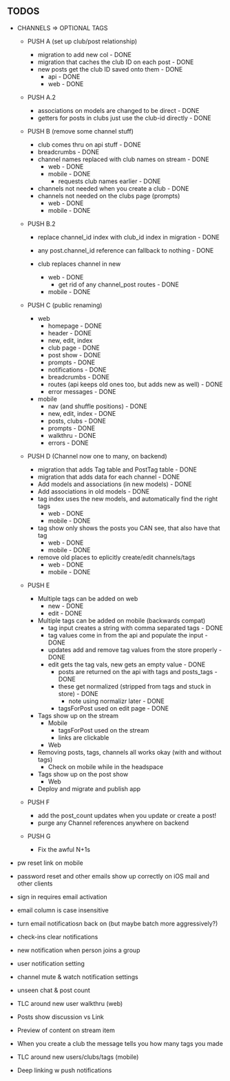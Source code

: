 ## TODOS
  - CHANNELS => OPTIONAL TAGS
    - PUSH A (set up  club/post relationship)
      - migration to add new col - DONE
      - migration that caches the club ID on each post - DONE
      - new posts get the club ID saved onto them - DONE
        - api - DONE
        - web - DONE
    - PUSH A.2
      - associations on models are changed to be direct - DONE
      - getters for posts in clubs just use the club-id directly - DONE
    - PUSH B (remove some channel stuff)
      - club comes thru on api stuff - DONE
      - breadcrumbs - DONE
      - channel names replaced with club names on stream - DONE
        - web - DONE
        - mobile - DONE
          - requests club names earlier - DONE
      - channels not needed when you create a club - DONE
      - channels not needed on the clubs page (prompts)
        - web - DONE
        - mobile - DONE
    - PUSH B.2
      - replace channel_id index with club_id index in migration - DONE
      - any post.channel_id reference can fallback to nothing - DONE

      - club replaces channel in new
        - web - DONE
          - get rid of any channel_post routes - DONE
        - mobile - DONE
    - PUSH C (public renaming)
      - web
        - homepage - DONE
        - header - DONE
        - new, edit, index
        - club page - DONE
        - post show - DONE
        - prompts - DONE
        - notifications - DONE
        - breadcrumbs - DONE
        - routes (api keeps old ones too, but adds new as well) - DONE
        - error messages - DONE
      - mobile
        - nav (and shuffle positions) - DONE
        - new, edit, index - DONE
        - posts, clubs - DONE
        - prompts - DONE
        - walkthru - DONE
        - errors - DONE

    - PUSH D (Channel now one to many, on backend)
      - migration that adds Tag table and PostTag table - DONE
      - migration that adds data for each channel - DONE
      - Add models and associations (in new models) - DONE
      - Add associations in old models - DONE
      - tag index uses the new models, and automatically find the right tags
        - web - DONE
        - mobile - DONE
      - tag show only shows the posts you CAN see, that also have that tag
        - web - DONE
        - mobile - DONE
      - remove old places to eplicitly create/edit channels/tags
        - web - DONE
        - mobile - DONE

    - PUSH E
      - Multiple tags can be added on web
        - new - DONE
        - edit - DONE
      - Multiple tags can be added on mobile (backwards compat)
        - tag input creates a string with comma separated tags - DONE
        - tag values come in from the api and populate the input - DONE
        - updates add and remove tag values from the store properly - DONE
        - edit gets the tag vals, new gets an empty value - DONE
          - posts are returned on the api with tags and posts_tags - DONE
          - these get normalized (stripped from tags and stuck in store) - DONE
            - note using normalizr later - DONE
          - tagsForPost used on edit page - DONE
      - Tags show up on the stream
        - Mobile
          - tagsForPost used on the stream
          - links are clickable
        - Web
      - Removing posts, tags, channels all works okay (with and without tags)
        - Check on mobile while in the headspace
      - Tags show up on the post show
        - Web
      - Deploy and migrate and publish app

    - PUSH F
      - add the post_count updates when you update or create a post!
      - purge any Channel references anywhere on backend

    - PUSH G
      - Fix the awful N+1s


  - pw reset link on mobile
  - password reset and other emails show up
    correctly on iOS mail and other clients
  - sign in requires email activation
  - email column is case insensitive

  - turn email notificatiosn back on
    (but maybe batch more aggressively?)
  - check-ins clear notifications
  - new notification when person joins a group
  - user notification setting
  - channel mute & watch notification settings

  - unseen chat & post count
  - TLC around new user walkthru (web)
  - Posts show discussion vs Link
  - Preview of content on stream item
  - When you create a club the message tells you
    how many tags you made

  - TLC around new users/clubs/tags (mobile)
  - Deep linking w push notifications